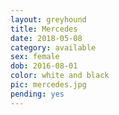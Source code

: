 ```yaml
---
layout: greyhound
title: Mercedes
date: 2018-05-08
category: available
sex: female
dob: 2016-08-01
color: white and black
pic: mercedes.jpg
pending: yes
---
```


